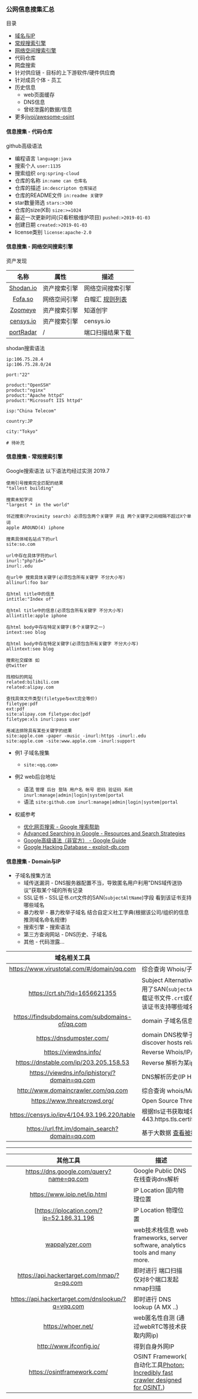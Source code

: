 ### 公网信息搜集汇总

目录
* [域名与IP](#信息搜集---domain与ip)
* [常规搜索引擎](#信息搜集---常规搜索引擎)
* [网络空间搜索引擎](#信息搜集---网络空间搜索引擎)
* 代码仓库
* 网盘搜索
* 针对供应链 - 目标的上下游软件/硬件供应商
* 针对成员个体 - 员工
* 历史信息
  * web页面缓存
  * DNS信息
  * 曾经泄露的数据/信息
* 更多[jivoi/awesome-osint](https://github.com/jivoi/awesome-osint)

#### 信息搜集 - 代码仓库

github高级语法

* 编程语言 `language:java`
* 搜索个人 `user:1135`
* 搜索组织 `org:spring-cloud`
* 仓库的名称 `in:name can 仓库名`
* 仓库的描述 `in:descripton 仓库描述`
* 仓库的README文件 `in:readme 关键字`
* star数量筛选 `stars:>300`
* 仓库的size(KB) `size:>=1024`
* 最近一次更新时间(只看积极维护项目) `pushed:>2019-01-03`
* 创建日期 `created:>2019-01-03`
* license类别 `license:apache-2.0`


#### 信息搜集 - 网络空间搜索引擎

资产发现

|名称|属性|描述|
|:-------------:|--|-----|
|[Shodan.io](https://www.shodan.io/)|资产搜索引擎|网络空间搜索引擎|
|[Fofa.so](https://fofa.so/)|网络空间引擎|白帽汇 [规则列表](https://fofa.so/library)|
|[Zoomeye](https://www.zoomeye.org/)|资产搜索引擎|知道创宇|
|[censys.io](https://censys.io/ipv4)|资产搜索引擎|censys.io|
|[portRadar](https://portradar.packet.tel/)|/|端口扫描结果下载|


shodan搜索语法
```
ip:106.75.28.4
ip:106.75.28.0/24

port:"22"

product:"OpenSSH"
product:"nginx"
product:"Apache httpd"
product:"Microsoft IIS httpd"

isp:"China Telecom"

country:JP

city:"Tokyo"

# 待补充
```


#### 信息搜集 - 常规搜索引擎

Google搜索语法 以下语法均经过实测 2019.7
```
使用引号搜索完全匹配的结果
"tallest building"

搜索未知字词
"largest * in the world"

邻近搜索(Proximity search) 必须包含两个关键字 并且 两个关键字之间相隔不超过X个单词
apple AROUND(4) iphone

搜素具体域名站点下的url
site:so.com

url中存在具体字符的url
inurl:"php?id="
inurl:.edu

在url中 搜索具体关键字(必须包含所有关键字 不分大小写)
allinurl:foo bar

在html title中的信息
intitle:"Index of"

在html title中的信息(必须包含所有关键字 不分大小写)
allintitle:apple iphone

在html body中存在特定关键字(多个关键字之一)
intext:seo blog

在html body中存在特定关键字(必须包含所有关键字 不分大小写)
allintext:seo blog

搜索社交媒体 如
@twitter

找相似的网站
related:bilibili.com
related:alipay.com

查找具体文件类型(filetype与ext完全等价)
filetype:pdf
ext:pdf
site:alipay.com filetype:doc|pdf
filetype:xls inurl:pass user
```

```
用减法排除具有某些关键字的结果
site:apple.com -paper -music -inurl:https -inurl:.edu
site:apple.com -site:www.apple.com -inurl:support
```

* 例1 子域名搜集
  * `site:<qq.com>`
* 例2 web后台地址
  * 语法 `管理 后台 登陆 用户名 帐号 密码 验证码 系统 inurl:manage|admin|login|system|portal`
  * 语法 `site:github.com inurl:manage|admin|login|system|portal`


* 权威参考
  * [优化网页搜索 - Google 搜索帮助](https://support.google.com/websearch/answer/2466433)
  * [Advanced Searching in Google - Resources and Search Strategies](https://sites.google.com/site/resourcesandsearchstrategies/google/advanced-searching-in-google)
  * [Google高级语法（非官方） - Google Guide](http://www.googleguide.com/or_operator.html)
  * [ Google Hacking Database - exploit-db.com](https://www.exploit-db.com/google-hacking-database)


#### 信息搜集 - Domain与IP

* 子域名搜集方法
  * 域传送漏洞 - DNS服务器配置不当，导致匿名用户利用"DNS域传送协议"获取某个域的所有记录
  * SSL证书 - SSL证书.crt文件的SAN(`subjectAltName`)字段 看到该证书支持哪些域名
  * 暴力枚举 - 暴力枚举子域名 结合自定义社工字典(根据该公司/组织的信息推测域名命名规律)
  * 搜索引擎 - 搜索语法
  * 第三方查询网站 - DNS历史、子域名
  * 其他 - 代码泄露...

|域名相关工具|描述|
|:-------------:|-----|
|https://www.virustotal.com/#/domain/qq.com | 综合查询 Whois/子域名/DNS解析历史(支持子域名) |
|https://crt.sh/?id=1656621355 |Subject Alternative Name (SAN) 是SSL标准`x509`中定义的一个扩展(一个使用了SAN(`subjectAltName`)字段的SSL证书 能支持多个不同域名的解析). 下载证书文件`.crt`或在线解析 可从证书文件中的`subjectAltName`下的`DNS:`看到该证书支持哪些域名|
|https://findsubdomains.com/subdomains-of/qq.com|domain 子域名信息 Find subdomains online.|
|https://dnsdumpster.com/|domain DNS枚举子域名信息 FREE domain research tool that can discover hosts related to a domain.|
|https://viewdns.info/|Reverse Whois/IP/domain/DNS/MS/NS Lookup.|
|https://dnstable.com/ip/203.205.158.53| Reverse 解析为某ip的诸多域名|
|https://viewdns.info/iphistory/?domain=qq.com|DNS解析历史(IP History) 该网站不支持查询子域名的历史IP|
|http://www.domaincrawler.com/qq.com|综合查询 whois/Mailserver(s)/subdomains|
|https://www.threatcrowd.org/ |Open Source Threat Intelligence. IP/Domain/mail|
|https://censys.io/ipv4/104.93.196.220/table| 根据tls证书获取域名 443.https.tls.certificate.parsed.extensions.subject_alt_name.dns_names|
|https://url.fht.im/domain_search?domain=qq.com| 基于大数据 [查看被搜索引擎收录的URL](https://url.fht.im/url_search?domain=v.qq.com)|

---

|其他工具|描述|
|:-------------:|-----|
|https://dns.google.com/query?name=qq.com|Google Public DNS 在线查询dns解析|
|https://www.ipip.net/ip.html | IP Location 国内物理位置|
[https://iplocation.com/?ip=52.186.31.196|IP Location 物理位置|
|[wappalyzer.com](https://www.wappalyzer.com/) |web技术栈信息 web frameworks, server software, analytics tools and many more. |
|https://api.hackertarget.com/nmap/?q=qq.com| 即时进行 端口扫描 仅对8个端口发起nmap扫描|
|https://api.hackertarget.com/dnslookup/?q=vqq.com|即时进行 DNS lookup (A MX ..)|
|https://whoer.net/ | web匿名性自测 (通过webRTC等技术获取内网ip) |
|http://www.ifconfig.io/ | 得到自身外网IP|
|https://osintframework.com/|OSINT Framework( 自动化工具[Photon: Incredibly fast crawler designed for OSINT.](https://github.com/s0md3v/Photon))|
